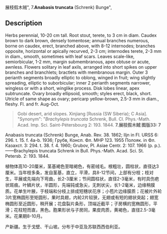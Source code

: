 展枝假木贼",
7.**Anabasis truncata** (Schrenk) Bunge",

## Description
Herbs perennial, 10-20 cm tall. Root stout, terete, to 3 cm in diam. Caudex brown to dark brown, densely tomentose; annual branches numerous, borne on caudex, erect, branched above, with 8-12 internodes; branches opposite, horizontal or apically recurved, 2-3 cm; internodes terete, 2-3 mm in diam., smooth, sometimes with leaf scars. Leaves scale-like, semiorbicular, 1-2 mm, margin submembranous, apex obtuse or acute, awnless. Flowers solitary in leaf axils, arranged into short spikes on upper branches and branchlets; bractlets with membranous margin. Outer 3 perianth segments broadly elliptic to oblong, winged in fruit; wing slightly spreading, elliptic to suborbicular; inner 2 perianth segments narrower, wingless or with a short, winglike process. Disk lobes linear, apex subtruncate. Ovary broadly ellipsoid, smooth; styles erect, black, short. Utricle of same shape as ovary; pericarp yellow-brown, 2.5-3 mm in diam., fleshy. Fl. and fr. Aug-Oct.

> Gobi desert, arid slopes. Xinjiang [Russia (SW Siberia); C Asia].
  "Synonym": "*Brachylepis* *truncata* Schrenk, Bull. Cl. Phys.-Math. Acad. Imp. Sci. Saint-Pétersbourg 2: 193. 1844.
**7.展枝假木贼 图版33: 7**

Anabasis truncata (Schrenk) Bunge, Anab. Rev. 38. 1862; Iljn in Fl. URSS 6: 296. t. 15. f. 4a-b. 1936; Грубв, Консп. Фл. МНР 123. 1955 Полояк. in Фл. Казахст. 3: 294. t. 38. f. 4. 1960; Grubov, Pl. Asiae Centr. 2: 107. 1966 (p. p.). ——Brachylepis truncata Schrenk in Bull. Phys.-Math. Acad. Sci. St. Petersb. 2: 193. 1844.

植物体高10-20厘米，茎基褐色至暗褐色，有密绒毛。根粗壮，圆柱状，直径达3厘米。当年枝多条，发自茎基，直立，平滑，具8-12节间，上部有分枝；枝对生，平展或先端向下弯曲，长2-3厘米；节间圆柱状，直径2-3毫米，有时具伤疤状斑痕。叶鳞片状，半圆形，先端钝或急尖，无刺状尖，长1-2毫米，边缘稍膜质。花单生叶腋，于枝端和分枝上排成短穗状花序；小苞片边缘膜质；花被片外轮3片宽椭圆形至矩圆形，果时具翅，内轮2片较狭，无翅或有短的翅状突起；翅宽椭圆形至近圆形，稍开展；花盘裂片条形，顶端近截平；子房横的宽椭圆形，平滑；花柱短而直，黑色。胞果形状与子房同，果皮肉质，黄褐色，直径2.5-3毫米。花果期8-10月。

产新疆。生于戈壁、干山坡。分布于中亚及苏联西西伯利亚。
